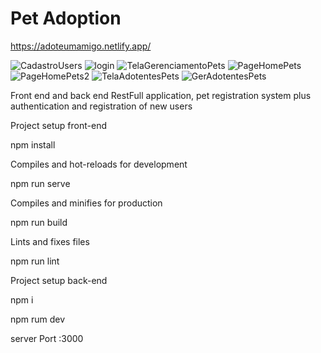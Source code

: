 # Pet Adoption

https://adoteumamigo.netlify.app/

![CadastroUsers](https://user-images.githubusercontent.com/74667076/161403812-bfcd7dc9-2d26-4942-b6f5-7e81b9ee2a59.png)
![login](https://user-images.githubusercontent.com/74667076/161403813-2b37e663-2f20-42fb-bbee-d2f3145696eb.png)
![TelaGerenciamentoPets](https://user-images.githubusercontent.com/74667076/161403818-63e8334f-5a5a-4008-8995-021f020c5467.png)
![PageHomePets](https://user-images.githubusercontent.com/74667076/161403814-87863fbd-4ff2-4256-b5e4-47b80d0a8c0f.png)
![PageHomePets2](https://user-images.githubusercontent.com/74667076/161403816-51476c44-69bd-4d39-a2f4-9a579ad0caed.png)
![TelaAdotentesPets](https://user-images.githubusercontent.com/74667076/161403817-95416117-f6e4-4423-9355-6547d6fe40d6.png)
![GerAdotentesPets](https://user-images.githubusercontent.com/74667076/161404076-4d4b591a-7aa3-4b20-b8f3-1f186f4c090f.png)

Front end and back end RestFull application, pet registration system plus authentication and registration of new users

Project setup
front-end

npm install

Compiles and hot-reloads for development

npm run serve

Compiles and minifies for production

npm run build

Lints and fixes files

npm run lint

Project setup
back-end

npm i

npm rum dev

server Port :3000


